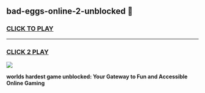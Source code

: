 
## bad-eggs-online-2-unblocked 👋
<h3>
<a href="https://premium.freeplayer.one?title=bad-eggs-online-2-unblocked&ref=14F">CLICK TO PLAY</a></h3>
<hr>

<h3>
<a href="https://premium.freeplayer.one?title=bad-eggs-online-2-unblocked&ref=14F">CLICK 2 PLAY</a>
  
</h3>

<a href="https://premium.freeplayer.one?title=bad-eggs-online-2-unblocked&ref=12F/"><img src="https://clearcache.store/games.png"></a>


**worlds hardest game unblocked: Your Gateway to Fun and Accessible Online Gaming**
